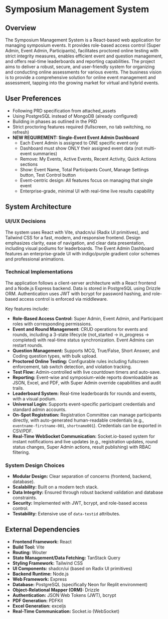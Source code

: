 # Symposium Management System

## Overview
The Symposium Management System is a React-based web application for managing symposium events. It provides role-based access control (Super Admin, Event Admin, Participants), facilitates proctored online testing with strict integrity measures, enables efficient event and question management, and offers real-time leaderboards and reporting capabilities. The project aims to deliver a robust, secure, and user-friendly system for organizing and conducting online assessments for various events. The business vision is to provide a comprehensive solution for online event management and assessment, tapping into the growing market for virtual and hybrid events.

## User Preferences
- Following PRD specification from attached_assets
- Using PostgreSQL instead of MongoDB (already configured)
- Building in phases as outlined in the PRD
- Strict proctoring features required (fullscreen, no tab switching, no refresh)
- **NEW REQUIREMENT: Single-Event Event Admin Dashboard**
  - Each Event Admin is assigned to ONE specific event only
  - Dashboard must show ONLY their assigned event data (not multi-event summaries)
  - Remove: My Events, Active Events, Recent Activity, Quick Actions sections
  - Show: Event Name, Total Participants Count, Manage Settings button, Test Control button
  - Event-centric design: All features focus on managing that single event
  - Enterprise-grade, minimal UI with real-time live results capability

## System Architecture

### UI/UX Decisions
The system uses React with Vite, shadcn/ui (Radix UI primitives), and Tailwind CSS for a fast, modern, and responsive frontend. Design emphasizes clarity, ease of navigation, and clear data presentation, including visual podiums for leaderboards. The Event Admin Dashboard features an enterprise-grade UI with indigo/purple gradient color schemes and professional animations.

### Technical Implementations
The application follows a client-server architecture with a React frontend and a Node.js Express backend. Data is stored in PostgreSQL using Drizzle ORM. Authentication uses JWT with bcrypt for password hashing, and role-based access control is enforced via middleware.

Key features include:
- **Role-Based Access Control:** Super Admin, Event Admin, and Participant roles with corresponding permissions.
- **Event and Round Management:** CRUD operations for events and rounds, including a 3-state lifecycle (not_started → in_progress → completed) with real-time status synchronization. Event Admins can restart rounds.
- **Question Management:** Supports MCQ, True/False, Short Answer, and Coding question types, with bulk upload.
- **Proctored Online Testing:** Configurable rules including fullscreen enforcement, tab switch detection, and violation tracking.
- **Test Flow:** Admin-controlled with live countdown timers and auto-save.
- **Reporting:** Event-wise and symposium-wide reports downloadable as JSON, Excel, and PDF, with Super Admin override capabilities and audit trails.
- **Leaderboard System:** Real-time leaderboards for rounds and events, with a visual podium.
- **Universal Login:** Supports event-specific participant credentials and standard admin accounts.
- **On-Spot Registration:** Registration Committee can manage participants directly, with auto-generated human-readable credentials (e.g., `eventname-firstname-001`, `shortname001`). Credentials can be exported in CSV/PDF.
- **Real-Time WebSocket Communication:** Socket.io-based system for instant notifications and live updates (e.g., registration updates, round status changes, Super Admin actions, result publishing) with RBAC filtering.

### System Design Choices
- **Modular Design:** Clear separation of concerns (frontend, backend, database).
- **Scalability:** Built on a modern tech stack.
- **Data Integrity:** Ensured through robust backend validation and database constraints.
- **Security:** Implemented with JWT, bcrypt, and role-based access control.
- **Testability:** Extensive use of `data-testid` attributes.

## External Dependencies
- **Frontend Framework:** React
- **Build Tool:** Vite
- **Routing:** Wouter
- **State Management/Data Fetching:** TanStack Query
- **Styling Framework:** Tailwind CSS
- **UI Components:** shadcn/ui (based on Radix UI primitives)
- **Backend Runtime:** Node.js
- **Web Framework:** Express
- **Database:** PostgreSQL (specifically Neon for Replit environment)
- **Object-Relational Mapper (ORM):** Drizzle
- **Authentication:** JSON Web Tokens (JWT), bcrypt
- **PDF Generation:** PDFKit
- **Excel Generation:** exceljs
- **Real-Time Communication:** Socket.io (WebSocket)